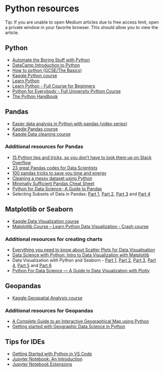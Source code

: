 # Python resources

Tip: If you are unable to open Medium articles due to free access limit, open a private window in your favorite browser. This should allow you to view the article.

## Python

* [Automate the Boring Stuff with Python](https://automatetheboringstuff.com/#toc)
* [DataCamp Introduction to Python](https://www.datacamp.com/courses/intro-to-python-for-data-science)
* [How to python \(GCSE/The Basics\)](https://replit.com/talk/learn/How-to-python-GCSEThe-Basics/35819)
* [Kaggle Python course](https://www.kaggle.com/learn/python)
* [Learn Python](https://www.learnpython.org)
* [Learn Python - Full Course for Beginners](https://www.youtube.com/watch?v=rfscVS0vtbw)
* [Python for Everybody - Full University Python Course](https://www.youtube.com/watch?v=8DvywoWv6fI)
* [The Python Handbook](https://www.freecodecamp.org/news/the-python-handbook/)

## Pandas

* [Easier data analysis in Python with pandas \(video series\)](https://www.dataschool.io/easier-data-analysis-with-pandas/)
* [Kaggle Pandas course](https://www.kaggle.com/learn/pandas)
* [Kaggle Data cleaning course](https://www.kaggle.com/learn/data-cleaning)

### Additional resources for Pandas

* [15 Python tips and tricks, so you don’t have to look them up on Stack Overflow](https://medium.com/@george.seif94/15-python-tips-and-tricks-so-you-dont-have-to-look-them-up-on-stack-overflow-90cec02705ae)
* [23 great Pandas codes for Data Scientists](https://towardsdatascience.com/23-great-pandas-codes-for-data-scientists-cca5ed9d8a38)
* [100 pandas tricks to save you time and energy](https://dataschool.io/python-pandas-tips-and-tricks)
* [Cleaning a messy dataset using Python](https://medium.com/well-red/cleaning-a-messy-dataset-using-python-7d7ab0bf199b)
* [Minimally Sufficient Pandas Cheat Sheet](https://medium.com/dunder-data/minimally-sufficient-pandas-cheat-sheet-34f3a6888c36)
* [Python for Data Science- A Guide to Pandas](https://towardsdatascience.com/python-for-data-science-basics-of-pandas-5f8d9680617e)
* Selecting Subsets of Data in Pandas: [Part 1](https://medium.com/dunder-data/selecting-subsets-of-data-in-pandas-6fcd0170be9c), [Part 2](https://medium.com/dunder-data/selecting-subsets-of-data-in-pandas-39e811c81a0c), [Part 3](https://medium.com/dunder-data/selecting-subsets-of-data-in-pandas-part-3-d5704b4b9116) and [Part 4](https://medium.com/dunder-data/selecting-subsets-of-data-in-pandas-part-4-c4216f84d388)

## Matplotlib or Seaborn

* [Kaggle Data Visualization course](https://www.kaggle.com/learn/data-visualization)
* [Matplotlib Course – Learn Python Data Visualization - Crash course](https://www.freecodecamp.org/news/matplotlib-course-learn-python-data-visualization/)

### Additional resources for creating charts

* [Everything you need to know about Scatter Plots for Data Visualisation](https://towardsdatascience.com/everything-you-need-to-know-about-scatter-plots-for-data-visualisation-924144c0bc5)
* [Data Science with Python: Intro to Data Visualization with Matplotlib](https://towardsdatascience.com/data-science-with-python-intro-to-data-visualization-and-matplotlib-5f799b7c6d82)
* Data Visualization with Python and Seaborn - [Part 1](https://medium.com/@neuralnets/data-visualization-with-python-and-seaborn-part-1-29c9478a8700), [Part 2](https://medium.com/@neuralnets/data-visualization-with-python-and-seaborn-part-2-82b0877860aa), [Part 3](https://medium.com/@neuralnets/data-visualization-with-python-and-seaborn-part-3-69647c19bf2), [Part 4](https://medium.com/@neuralnets/data-visualization-with-python-and-seaborn-part-4-9b0119887130), [Part 5](https://medium.com/@neuralnets/data-visualization-with-python-and-seaborn-part-5-scatter-plot-joint-plot-d7312164dc32) and [Part 6](https://medium.com/@neuralnets/data-visualization-with-python-and-seaborn-part-6-additional-linear-data-regression-plots-7a6fd469cea6)
* [Python For Data Science — A Guide to Data Visualization with Plotly](https://towardsdatascience.com/python-for-data-science-a-guide-to-data-visualization-with-plotly-969a59997d0c)

## Geopandas

* [Kaggle Geospatial Analysis course](https://www.kaggle.com/learn/geospatial-analysis)

### Additional resources for Geopandas

* [A Complete Guide to an Interactive Geographical Map using Python](https://towardsdatascience.com/a-complete-guide-to-an-interactive-geographical-map-using-python-f4c5197e23e0)
* [Getting started with Geographic Data Science in Python](https://towardsdatascience.com/master-geographic-data-science-with-real-world-projects-exercises-96ac1ad14e63)

## Tips for IDEs

* [Getting Started with Python in VS Code](https://code.visualstudio.com/docs/python/python-tutorial)
* [Jupyter Notebook: An Introduction](https://realpython.com/jupyter-notebook-introduction/)
* [Jupyter Notebook Extensions](https://towardsdatascience.com/jupyter-notebook-extensions-517fa69d2231)

